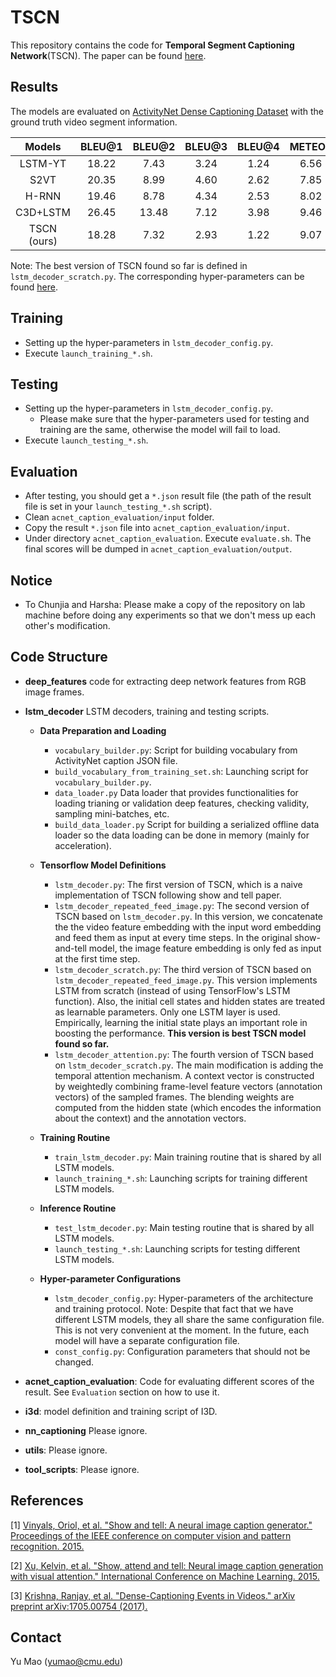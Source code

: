 # TSCN

This repository contains the code for **Temporal Segment Captioning Network**(TSCN). The paper can be found [here](https://github.com/YuMao1993/TSCN/blob/master/TSCN.pdf).


## Results

The models are evaluated on [ActivityNet Dense Captioning Dataset](http://activity-net.org/challenges/2017/captioning.html) with the ground truth video segment information.

|    Models   | BLEU@1 | BLEU@2 | BLEU@3 | BLEU@4 | METEOR | CIDER |
|:-----------:|:------:|:------:|:------:|:------:|:------:|:-----:|
|   LSTM-YT   |  18.22 |  7.43  |  3.24  |  1.24  |  6.56  | 14.86 |
|     S2VT    |  20.35 |  8.99  |  4.60  |  2.62  |  7.85  | 20.97 |
|    H-RNN    |  19.46 |  8.78  |  4.34  |  2.53  |  8.02  | 20.18 |
|   C3D+LSTM  |  26.45 |  13.48 |  7.12  |  3.98  |  9.46  | 24.56 |
| TSCN (ours) |  18.28 |  7.32  |  2.93  |  1.22  |  9.07  | **25.62** |

Note: The best version of TSCN found so far is defined in `lstm_decoder_scratch.py`. The corresponding hyper-parameters can be found [here](https://github.com/YuMao1993/ActivityNetVideoCaptioning/blob/a6baa483c7b01b8134795b098c1c04a550e5c80e/lstm_decoder/lstm_decoder_config.py).

## Training

+ Setting up the hyper-parameters in `lstm_decoder_config.py`.
+ Execute `launch_training_*.sh`.

## Testing

+ Setting up the hyper-parameters in `lstm_decoder_config.py`.
	+ Please make sure that the hyper-parameters used for testing and training are the same, otherwise the model will fail to load.
+ Execute `launch_testing_*.sh`.

## Evaluation

+ After testing, you should get a `*.json` result file (the path of the result file is set in your `launch_testing_*.sh` script).
+ Clean `acnet_caption_evaluation/input` folder.
+ Copy the result `*.json` file into `acnet_caption_evaluation/input`.
+ Under directory `acnet_caption_evaluation`. Execute `evaluate.sh`. The final scores will be dumped in `acnet_caption_evaluation/output`.

## Notice

+ To Chunjia and Harsha: Please make a copy of the repository on lab machine before doing any experiments so that we don't mess up each other's modification.


## Code Structure

+ **deep\_features** code for extracting deep network features from RGB image frames.
+ **lstm\_decoder** LSTM decoders, training and testing scripts.
	+ **Data Preparation and Loading**
		+ `vocabulary_builder.py`: Script for building vocabulary from ActivityNet caption JSON file.
		+ `build_vocabulary_from_training_set.sh`: Launching script for `vocabulary_builder.py`.
		+ `data_loader.py` Data loader that provides functionalities for loading trianing or validation deep features, checking validity, sampling mini-batches, etc.
		+ `build_data_loader.py` Script for building a serialized offline data loader so the data loading can be done in memory (mainly for acceleration).
	+ **Tensorflow Model Definitions**
		+ `lstm_decoder.py`: The first version of TSCN, which is a naive implementation of TSCN following show and tell paper.
		+ `lstm_decoder_repeated_feed_image.py`: The second version of TSCN based on `lstm_decoder.py`. In this version, we concatenate the the video feature embedding with the input word embedding and feed them as input at every time steps. In the original show-and-tell model, the image feature embedding is only fed as input at the first time step.
		+ `lstm_decoder_scratch.py`: The third version of TSCN based on `lstm_decoder_repeated_feed_image.py`. This version implements LSTM from scratch (instead of using TensorFlow's LSTM function). Also, the initial cell states and hidden states are treated as learnable parameters. Only one LSTM layer is used. Empirically, learning the initial state plays an important role in boosting the performance. **This version is best TSCN model found so far.**
		+ `lstm_decoder_attention.py`: The fourth version of TSCN based on `lstm_decoder_scratch.py`. The main modification is adding the temporal attention mechanism. A context vector is constructed by weightedly combining frame-level feature vectors (annotation vectors) of the sampled frames. The blending weights are computed from the hidden state (which encodes the information about the
context) and the annotation vectors.

	+ **Training Routine**
		+ `train_lstm_decoder.py`: Main training routine that is shared by all LSTM models.
		+ `launch_training_*.sh`: Launching scripts for training different LSTM models.

	+ **Inference Routine**
		+ `test_lstm_decoder.py`: Main testing routine that is shared by all LSTM models.
		+ `launch_testing_*.sh`: Launching scripts for testing different LSTM models.

	+ **Hyper-parameter Configurations**
		+ `lstm_decoder_config.py`: Hyper-parameters of the architecture and training protocol. Note: Despite that fact that we have different LSTM models, they all share the same configuration file. This is not very convenient at the moment. In the future, each model will have a separate configuration file. 
		+ `const_config.py`: Configuration parameters that should not be changed. 

+ **acnet\_caption\_evaluation**: Code for evaluating different scores of the result. See `Evaluation` section on how to use it.
+ **i3d**: model definition and training script of I3D.
+ **nn_captioning** Please ignore.
+ **utils**: Please ignore.
+ **tool_scripts**: Please ignore.

## References


[1] [Vinyals, Oriol, et al. "Show and tell: A neural image caption generator." Proceedings of the IEEE conference on computer vision and pattern recognition. 2015.](https://www.cv-foundation.org/openaccess/content_cvpr_2015/papers/Vinyals_Show_and_Tell_2015_CVPR_paper.pdf)

[2] [Xu, Kelvin, et al. "Show, attend and tell: Neural image caption generation with visual attention." International Conference on Machine Learning. 2015.](http://proceedings.mlr.press/v37/xuc15.pdf)

[3] [Krishna, Ranjay, et al. "Dense-Captioning Events in Videos." arXiv preprint arXiv:1705.00754 (2017).](http://cs.stanford.edu/people/ranjaykrishna/densevid/)


## Contact

Yu Mao (yumao@cmu.edu)

